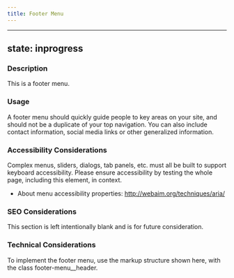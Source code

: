 ```yaml
---
title: Footer Menu
---
```


---
state: inprogress
---

### Description
This is a footer menu.

### Usage
A footer menu should quickly guide people to key areas on your site, and should not be a duplicate of your top navigation. You can also include contact information, social media links or other generalized information.

### Accessibility Considerations
Complex menus, sliders, dialogs, tab panels, etc. must all be built to support keyboard accessibility. Please ensure accessibility by testing the whole page, including this element, in context.

* About menu accessibility properties: http://webaim.org/techniques/aria/

### SEO Considerations
This section is left intentionally blank and is for future consideration.

### Technical Considerations
To implement the footer menu, use the markup structure shown here, with the class footer-menu__header.
